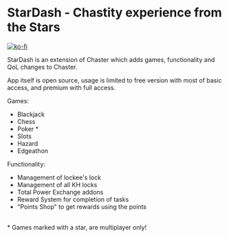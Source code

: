 # StarDash - Chastity experience from the Stars

[![ko-fi](https://ko-fi.com/img/githubbutton_sm.svg)](https://ko-fi.com/D1D0P4H0K)

StarDash is an extension of Chaster which adds games, functionality and QoL changes to Chaster.

App itself is open source, usage is limited to free version with most of basic access, and premium with full access.

Games:
<ul>
  <li>Blackjack</li>
  <li>Chess</li>
  <li>Poker *</li>
  <li>Slots</li>
  <li>Hazard</li>
  <li>Edgeathon</li>
</ul>
Functionality:
<ul>
  <li>
    Management of lockee's lock
  </li>
  <li>
    Management of all KH locks
  </li>
  <li>
  Total Power Exchange addons
  </li>
  <li>
  Reward System for completion of tasks
  </li>
  <li>
  "Points Shop" to get rewards using the points
  </li>
</ul>
  <br>
* Games marked with a star, are multiplayer only!
